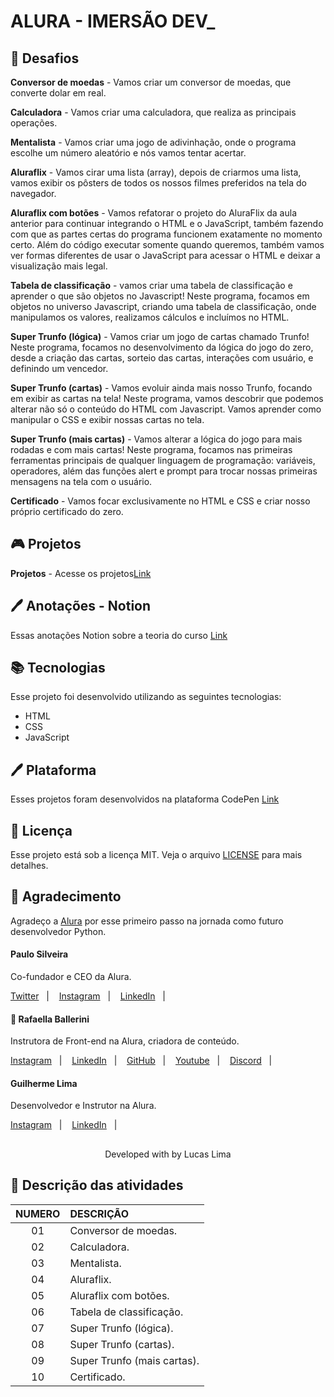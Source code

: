 # ALURA - IMERSÃO DEV_

## 🏃 Desafios

**Conversor de moedas** - Vamos criar um conversor de moedas, que converte dolar em real.

**Calculadora** - Vamos criar uma calculadora, que realiza as principais operações.

**Mentalista** - Vamos criar uma jogo de adivinhação, onde o programa escolhe um número aleatório e nós vamos tentar acertar. 

**Aluraflix** - Vamos cirar uma lista (array), depois de criarmos uma lista, vamos exibir os pôsters de todos os nossos filmes preferidos na tela do navegador.

**Aluraflix com botões** - Vamos refatorar o projeto do AluraFlix da aula anterior para continuar integrando o HTML e o JavaScript, também fazendo com que as partes certas do programa funcionem exatamente no momento certo. Além do código executar somente quando queremos, também vamos ver formas diferentes de usar o JavaScript para acessar o HTML e deixar a visualização mais legal.

**Tabela de classificação** - vamos criar uma tabela de classificação e aprender o que são objetos no Javascript! Neste programa, focamos em objetos no universo Javascript, criando uma tabela de classificação, onde manipulamos os valores, realizamos cálculos e incluímos no HTML.

**Super Trunfo (lógica)** - Vamos criar um jogo de cartas chamado Trunfo! Neste programa, focamos no desenvolvimento da lógica do jogo do zero, desde a criação das cartas, sorteio das cartas, interações com usuário, e definindo um vencedor.

**Super Trunfo (cartas)** - Vamos evoluir ainda mais nosso Trunfo, focando em exibir as cartas na tela! Neste programa, vamos descobrir que podemos alterar não só o conteúdo do HTML com Javascript. Vamos aprender como manipular o CSS e exibir nossas cartas no tela.

**Super Trunfo (mais cartas)** - Vamos alterar a lógica do jogo para mais rodadas e com mais cartas! Neste programa, focamos nas primeiras ferramentas principais de qualquer linguagem de programação: variáveis, operadores, além das funções alert e prompt para trocar nossas primeiras mensagens na tela com o usuário.

**Certificado** - Vamos focar exclusivamente no HTML e CSS e criar nosso próprio certificado do zero.

## 🎮 Projetos
**Projetos** - Acesse os projetos[Link](https://codepen.io/lucasllimati/full/xxgdEqW)

## 🖊 Anotações - Notion

Essas anotações Notion sobre a teoria do curso [Link]()

## 📚 Tecnologias

Esse projeto foi desenvolvido utilizando as seguintes tecnologias:

- HTML
- CSS
- JavaScript

## 🖊 Plataforma

Esses projetos foram desenvolvidos na plataforma CodePen [Link]()

## 📝 Licença

Esse projeto está sob a licença MIT. Veja o arquivo [LICENSE](LICENSE) para mais detalhes.

## 👏 Agradecimento

Agradeço a [Alura](https://www.alura.com.br/) por esse primeiro passo na jornada como futuro desenvolvedor Python.

#### Paulo Silveira
Co-fundador e CEO da Alura.
<p align="left">
    <a href="https://twitter.com/paulo_caelum">Twitter</a>&nbsp;&nbsp;&nbsp;|&nbsp;&nbsp;&nbsp;
    <a href="https://www.instagram.com/paulo_hipster/">Instagram</a>&nbsp;&nbsp;&nbsp;|&nbsp;&nbsp;&nbsp;
    <a href="https://www.linkedin.com/in/paulosilveira/">LinkedIn</a>&nbsp;&nbsp;&nbsp;|&nbsp;&nbsp;&nbsp;
</p>

#### 🎥 Rafaella Ballerini
Instrutora de Front-end na Alura, criadora de conteúdo.
<p align="left">
    <a href="https://www.instagram.com/rafaballerini/">Instagram</a>&nbsp;&nbsp;&nbsp;|&nbsp;&nbsp;&nbsp;
    <a href="https://www.linkedin.com/in/rafaella-ballerini-45875016a/">LinkedIn</a>&nbsp;&nbsp;&nbsp;|&nbsp;&nbsp;&nbsp;
    <a href="https://github.com/rafaballerini">GitHub</a>&nbsp;&nbsp;&nbsp;|&nbsp;&nbsp;&nbsp;
    <a href="https://www.youtube.com/channel/UC_-uuuZbY0AAt9CViNzvc-Q">Youtube</a>&nbsp;&nbsp;&nbsp;|&nbsp;&nbsp;&nbsp;
    <a href="https://discord.com/invite/pzRrsEgHpn">Discord</a>&nbsp;&nbsp;&nbsp;|&nbsp;&nbsp;&nbsp;
</p>

#### Guilherme Lima
Desenvolvedor e Instrutor na Alura.
<p align="left">
    <a href="https://www.instagram.com/guilhermelimadev/">Instagram</a>&nbsp;&nbsp;&nbsp;|&nbsp;&nbsp;&nbsp;
    <a href="https://www.linkedin.com/in/guilherme-lima-developer/">LinkedIn</a>&nbsp;&nbsp;&nbsp;|&nbsp;&nbsp;&nbsp;
</p>

## 
<p align="center">Developed with by Lucas Lima</p>

## 📝 Descrição das atividades
NUMERO | DESCRIÇÃO
:-------: | :-------
01 | Conversor de moedas.
02 | Calculadora.
03 | Mentalista.
04 | Aluraflix.
05 | Aluraflix com botões.
06 | Tabela de classificação.
07 | Super Trunfo (lógica).
08 | Super Trunfo (cartas).
09 | Super Trunfo (mais cartas).
10 | Certificado.